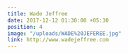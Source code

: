 ```yaml
---
title: Wade Jeffree
date: 2017-12-12 01:30:00 +05:30
position: 4
image: "/uploads/WADE%20JEFEREE.jpg"
link: http://www.wadejeffree.com
---
```


